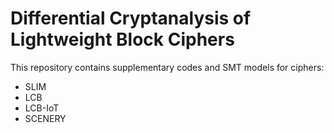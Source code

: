 # Differential Cryptanalysis of Lightweight Block Ciphers 
This repository contains supplementary codes and SMT models for ciphers: 
- SLIM
- LCB
- LCB-IoT
- SCENERY




